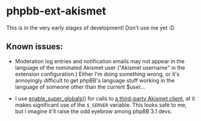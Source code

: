 # phpbb-ext-akismet

This is in the very early stages of development! Don't use me yet :D

## Known issues:

* Moderation log entries and notification emails may not appear in the
language of the nominated Akismet user ("Akismet username" in the 
extension configuration.) Either I'm doing something wrong, or it's 
annoyingly difficult to get phpBB's language stuff working in the 
language of someone other than the current $user...

* I use [enable_super_globals()]() for calls to [a third-party 
Akismet client](https://github.com/tijsverkoyen/Akismet), at it makes
significant use of the `$_SERVER` variable. This looks safe to me,
but I imagine it'll raise the odd eyebrow among phpBB 3.1 devs.  
